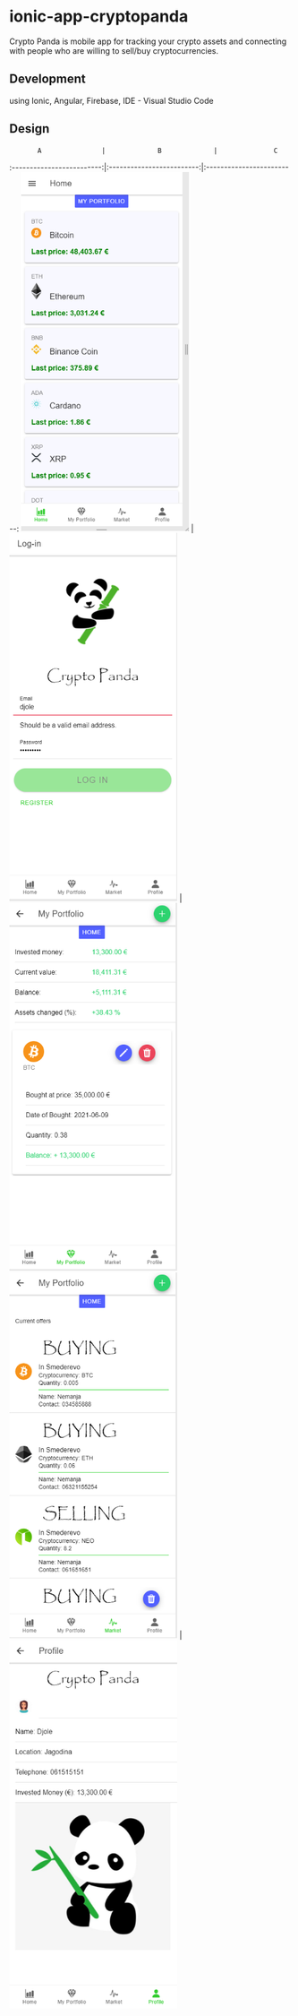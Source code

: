 # ionic-app-cryptopanda
Crypto Panda is mobile app for tracking your crypto assets and connecting with people who are willing to sell/buy cryptocurrencies. 


## Development

using Ionic, Angular, Firebase, IDE - Visual Studio Code

## Design

           A               |             B             |              C
:-------------------------:|:-------------------------:|:-------------------------: 
<img src="cryptoPanda1.png" alt="Home" width="300">  |  <img src="cryptoPanda2.png" alt="Stars" width="300"> | <img src="cryptoPanda3.png" alt="Forks" width="300">
<img src="cryptoPanda4.png" alt="Home" width="300">  |  <img src="cryptoPanda5.png" alt="Stars" width="300">
